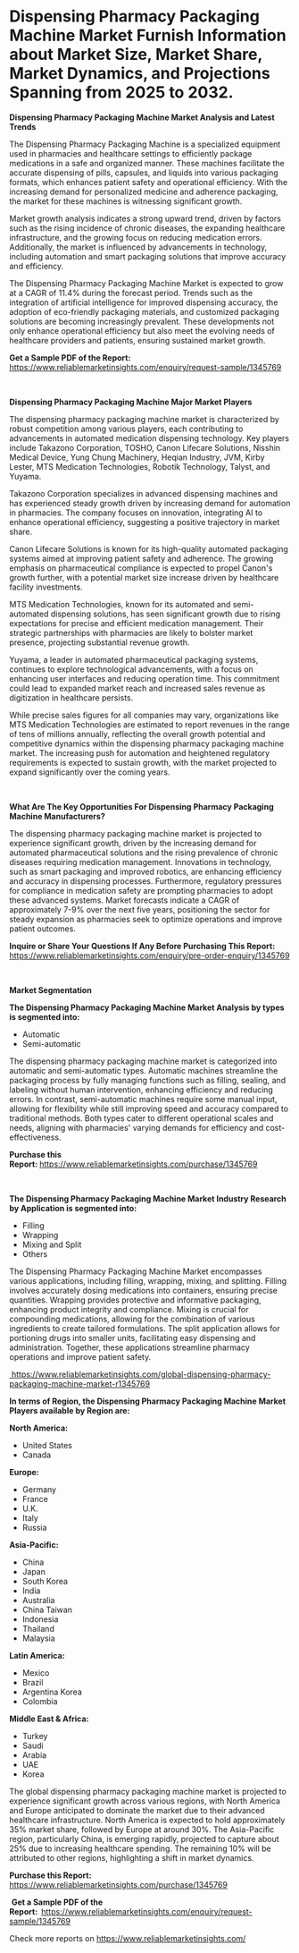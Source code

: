 <p><h1>Dispensing Pharmacy Packaging Machine Market Furnish Information about Market Size, Market Share, Market Dynamics, and Projections Spanning from 2025 to 2032.</h1></p><p><strong>Dispensing Pharmacy Packaging Machine Market Analysis and Latest Trends</strong></p>
<p><p>The Dispensing Pharmacy Packaging Machine is a specialized equipment used in pharmacies and healthcare settings to efficiently package medications in a safe and organized manner. These machines facilitate the accurate dispensing of pills, capsules, and liquids into various packaging formats, which enhances patient safety and operational efficiency. With the increasing demand for personalized medicine and adherence packaging, the market for these machines is witnessing significant growth.</p><p>Market growth analysis indicates a strong upward trend, driven by factors such as the rising incidence of chronic diseases, the expanding healthcare infrastructure, and the growing focus on reducing medication errors. Additionally, the market is influenced by advancements in technology, including automation and smart packaging solutions that improve accuracy and efficiency.</p><p>The Dispensing Pharmacy Packaging Machine Market is expected to grow at a CAGR of 11.4% during the forecast period. Trends such as the integration of artificial intelligence for improved dispensing accuracy, the adoption of eco-friendly packaging materials, and customized packaging solutions are becoming increasingly prevalent. These developments not only enhance operational efficiency but also meet the evolving needs of healthcare providers and patients, ensuring sustained market growth.</p></p>
<p><strong>Get a Sample PDF of the Report:&nbsp;</strong> <a href="https://www.reliablemarketinsights.com/enquiry/request-sample/1345769?utm_campaign=2137&utm_medium=2&utm_source=Github&utm_content=ia&utm_term=17022025&utm_id=dispensing-pharmacy-packaging-machine">https://www.reliablemarketinsights.com/enquiry/request-sample/1345769</a></p>
<p>&nbsp;</p>
<p><strong>Dispensing Pharmacy Packaging Machine Major Market Players</strong></p>
<p><p>The dispensing pharmacy packaging machine market is characterized by robust competition among various players, each contributing to advancements in automated medication dispensing technology. Key players include Takazono Corporation, TOSHO, Canon Lifecare Solutions, Nisshin Medical Device, Yung Chung Machinery, Heqian Industry, JVM, Kirby Lester, MTS Medication Technologies, Robotik Technology, Talyst, and Yuyama.</p><p>Takazono Corporation specializes in advanced dispensing machines and has experienced steady growth driven by increasing demand for automation in pharmacies. The company focuses on innovation, integrating AI to enhance operational efficiency, suggesting a positive trajectory in market share.</p><p>Canon Lifecare Solutions is known for its high-quality automated packaging systems aimed at improving patient safety and adherence. The growing emphasis on pharmaceutical compliance is expected to propel Canon's growth further, with a potential market size increase driven by healthcare facility investments.</p><p>MTS Medication Technologies, known for its automated and semi-automated dispensing solutions, has seen significant growth due to rising expectations for precise and efficient medication management. Their strategic partnerships with pharmacies are likely to bolster market presence, projecting substantial revenue growth.</p><p>Yuyama, a leader in automated pharmaceutical packaging systems, continues to explore technological advancements, with a focus on enhancing user interfaces and reducing operation time. This commitment could lead to expanded market reach and increased sales revenue as digitization in healthcare persists.</p><p>While precise sales figures for all companies may vary, organizations like MTS Medication Technologies are estimated to report revenues in the range of tens of millions annually, reflecting the overall growth potential and competitive dynamics within the dispensing pharmacy packaging machine market. The increasing push for automation and heightened regulatory requirements is expected to sustain growth, with the market projected to expand significantly over the coming years.</p></p>
<p>&nbsp;</p>
<p><strong>What Are The Key Opportunities For Dispensing Pharmacy Packaging Machine Manufacturers?</strong></p>
<p><p>The dispensing pharmacy packaging machine market is projected to experience significant growth, driven by the increasing demand for automated pharmaceutical solutions and the rising prevalence of chronic diseases requiring medication management. Innovations in technology, such as smart packaging and improved robotics, are enhancing efficiency and accuracy in dispensing processes. Furthermore, regulatory pressures for compliance in medication safety are prompting pharmacies to adopt these advanced systems. Market forecasts indicate a CAGR of approximately 7-9% over the next five years, positioning the sector for steady expansion as pharmacies seek to optimize operations and improve patient outcomes.</p></p>
<p><strong>Inquire or Share Your Questions If Any Before Purchasing This Report:</strong> <a href="https://www.reliablemarketinsights.com/enquiry/pre-order-enquiry/1345769?utm_campaign=2137&utm_medium=2&utm_source=Github&utm_content=ia&utm_term=17022025&utm_id=dispensing-pharmacy-packaging-machine">https://www.reliablemarketinsights.com/enquiry/pre-order-enquiry/1345769</a></p>
<p>&nbsp;</p>
<p><strong>Market Segmentation</strong></p>
<p><strong>The Dispensing Pharmacy Packaging Machine Market Analysis by types is segmented into:</strong></p>
<p><ul><li>Automatic</li><li>Semi-automatic</li></ul></p>
<p><p>The dispensing pharmacy packaging machine market is categorized into automatic and semi-automatic types. Automatic machines streamline the packaging process by fully managing functions such as filling, sealing, and labeling without human intervention, enhancing efficiency and reducing errors. In contrast, semi-automatic machines require some manual input, allowing for flexibility while still improving speed and accuracy compared to traditional methods. Both types cater to different operational scales and needs, aligning with pharmacies' varying demands for efficiency and cost-effectiveness.</p></p>
<p><strong>Purchase this Report:&nbsp;</strong><a href="https://www.reliablemarketinsights.com/purchase/1345769?utm_campaign=2137&utm_medium=2&utm_source=Github&utm_content=ia&utm_term=17022025&utm_id=dispensing-pharmacy-packaging-machine">https://www.reliablemarketinsights.com/purchase/1345769</a></p>
<p>&nbsp;</p>
<p><strong>The Dispensing Pharmacy Packaging Machine Market Industry Research by Application is segmented into:</strong></p>
<p><ul><li>Filling</li><li>Wrapping</li><li>Mixing and Split</li><li>Others</li></ul></p>
<p><p>The Dispensing Pharmacy Packaging Machine Market encompasses various applications, including filling, wrapping, mixing, and splitting. Filling involves accurately dosing medications into containers, ensuring precise quantities. Wrapping provides protective and informative packaging, enhancing product integrity and compliance. Mixing is crucial for compounding medications, allowing for the combination of various ingredients to create tailored formulations. The split application allows for portioning drugs into smaller units, facilitating easy dispensing and administration. Together, these applications streamline pharmacy operations and improve patient safety.</p></p>
<p><a href="https://www.reliablemarketinsights.com/global-dispensing-pharmacy-packaging-machine-market-r1345769?utm_campaign=2137&utm_medium=2&utm_source=Github&utm_content=ia&utm_term=17022025&utm_id=dispensing-pharmacy-packaging-machine">&nbsp;https://www.reliablemarketinsights.com/global-dispensing-pharmacy-packaging-machine-market-r1345769</a></p>
<p><strong>In terms of Region, the Dispensing Pharmacy Packaging Machine Market Players available by Region are:</strong></p>
<p>
    <p> <strong> North America: </strong>
        <ul>
            <li>United States</li>
            <li>Canada</li>
        </ul>
        </p> 
    <p> <strong> Europe: </strong>
        <ul>
            <li>Germany</li>
            <li>France</li>
            <li>U.K.</li>
            <li>Italy</li>
            <li>Russia</li>
        </ul>
        </p> 
    <p> <strong> Asia-Pacific: </strong>
        <ul>
            <li>China</li>
            <li>Japan</li>
            <li>South Korea</li>
            <li>India</li>
            <li>Australia</li>
            <li>China Taiwan</li>
            <li>Indonesia</li>
            <li>Thailand</li>
            <li>Malaysia</li>
        </ul>
        </p> 
    <p> <strong> Latin America: </strong>
        <ul>
            <li>Mexico</li>
            <li>Brazil</li>
            <li>Argentina Korea</li>
            <li>Colombia</li>
        </ul>
        </p> 
    <p> <strong> Middle East & Africa: </strong>
        <ul>
            <li>Turkey</li>
            <li>Saudi</li>
            <li>Arabia</li>
            <li>UAE</li>
            <li>Korea</li>
        </ul>
    </p>
    </p>
<p><p>The global dispensing pharmacy packaging machine market is projected to experience significant growth across various regions, with North America and Europe anticipated to dominate the market due to their advanced healthcare infrastructure. North America is expected to hold approximately 35% market share, followed by Europe at around 30%. The Asia-Pacific region, particularly China, is emerging rapidly, projected to capture about 25% due to increasing healthcare spending. The remaining 10% will be attributed to other regions, highlighting a shift in market dynamics.</p></p>
<p><strong>Purchase this Report: </strong><a href="https://www.reliablemarketinsights.com/purchase/1345769?utm_campaign=2137&utm_medium=2&utm_source=Github&utm_content=ia&utm_term=17022025&utm_id=dispensing-pharmacy-packaging-machine">https://www.reliablemarketinsights.com/purchase/1345769</a></p>
<p>&nbsp;<strong>Get a Sample PDF of the Report:&nbsp;&nbsp;</strong><a href="https://www.reliablemarketinsights.com/enquiry/request-sample/1345769?utm_campaign=2137&utm_medium=2&utm_source=Github&utm_content=ia&utm_term=17022025&utm_id=dispensing-pharmacy-packaging-machine">https://www.reliablemarketinsights.com/enquiry/request-sample/1345769</a></p>
<p><strong></strong></p>
<p>Check more reports on <a href="https://www.reliablemarketinsights.com/?utm_campaign=2137&utm_medium=2&utm_source=Github&utm_content=ia&utm_term=17022025&utm_id=dispensing-pharmacy-packaging-machine">https://www.reliablemarketinsights.com/</a></p>